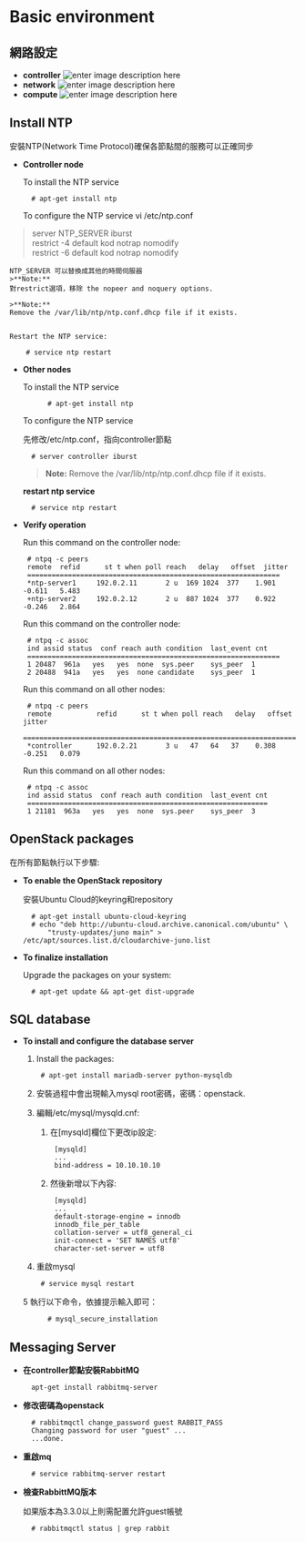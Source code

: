 # Basic environment 
## **網路設定**
- **controller**
	![enter image description here](https://goo.gl/EJxci5)
- **network**
	![enter image description here](https://goo.gl/Zfxv7E)
- **compute**
	![enter image description here](https://goo.gl/VNSjdd)

## **Install NTP**

安裝NTP(Network Time Protocol)確保各節點間的服務可以正確同步

 - **Controller node**

    To install the NTP service

		 # apt-get install ntp
    To configure the NTP service
    vi /etc/ntp.conf
> server NTP_SERVER iburst <br />
> restrict -4 default kod notrap nomodify <br />
> restrict -6 default kod notrap nomodify <br />

	NTP_SERVER 可以替換成其他的時間伺服器
	>**Note:**
	對restrict選項，移除 the nopeer and noquery options.
	
	>**Note:**
	Remove the /var/lib/ntp/ntp.conf.dhcp file if it exists.
	
	
	Restart the NTP service:
	
		# service ntp restart
	
	
 - **Other nodes**

    To install the NTP service
    	
    		 # apt-get install ntp
    
	To configure the NTP service
	
	先修改/etc/ntp.conf，指向controller節點

		 # server controller iburst
		 
	>**Note:**
	Remove the /var/lib/ntp/ntp.conf.dhcp file if it exists.
	
	**restart ntp service**

		 # service ntp restart
	

 - **Verify operation**
  
 	Run this command on the controller node: 

		# ntpq -c peers 
  		remote  refid      st t when poll reach   delay   offset  jitter 
		============================================================== 
		*ntp-server1     192.0.2.11       2 u  169 1024  377    1.901   -0.611   5.483 
		+ntp-server2     192.0.2.12       2 u  887 1024  377    0.922   -0.246   2.864
	
	Run this command on the controller node:
	
		# ntpq -c assoc
		ind assid status  conf reach auth condition  last_event cnt
		==============================================================
		1 20487  961a   yes   yes  none  sys.peer    sys_peer  1
		2 20488  941a   yes   yes  none candidate    sys_peer  1
		
	
	Run this command on all other nodes:
	
		# ntpq -c peers
		remote           refid      st t when poll reach   delay   offset  jitter
		==============================================================================
		*controller      192.0.2.21       3 u   47   64   37    0.308   -0.251   0.079
		
	Run this command on all other nodes:
	
		# ntpq -c assoc
		ind assid status  conf reach auth condition  last_event cnt
		===========================================================
		1 21181  963a   yes   yes  none  sys.peer    sys_peer  3
		
## OpenStack packages

在所有節點執行以下步驟:

- **To enable the OpenStack repository**

	安裝Ubuntu Cloud的keyring和repository

		# apt-get install ubuntu-cloud-keyring
		# echo "deb http://ubuntu-cloud.archive.canonical.com/ubuntu" \
  			"trusty-updates/juno main" > /etc/apt/sources.list.d/cloudarchive-juno.list
- **To finalize installation**

	Upgrade the packages on your system:
	
		# apt-get update && apt-get dist-upgrade
		
## SQL database

- **To install and configure the database server**

	1. Install the packages:

			# apt-get install mariadb-server python-mysqldb
		
	2. 安裝過程中會出現輸入mysql root密碼，密碼：openstack.
	3. 編輯/etc/mysql/mysqld.cnf:
	
		1. 在[mysqld]欄位下更改ip設定:

				[mysqld]
				...
				bind-address = 10.10.10.10
				
		2. 然後新增以下內容:
		 
				[mysqld]
				...
				default-storage-engine = innodb
				innodb_file_per_table
				collation-server = utf8_general_ci
				init-connect = 'SET NAMES utf8'
				character-set-server = utf8
	4. 重啟mysql
	
			# service mysql restart
	5 執行以下命令，依據提示輸入即可：

			# mysql_secure_installation
			
## Messaging Server

- **在controller節點安裝RabbitMQ**

		apt-get install rabbitmq-server
- **修改密碼為openstack**

		# rabbitmqctl change_password guest RABBIT_PASS
		Changing password for user "guest" ...
		...done.
- **重啟mq**

		# service rabbitmq-server restart
- **檢查RabbittMQ版本**

	如果版本為3.3.0以上則需配置允許guest帳號
	
		# rabbitmqctl status | grep rabbit
	

